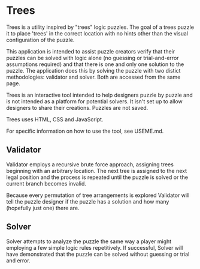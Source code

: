 Trees
=====

Trees is a utility inspired by "trees" logic puzzles.  The goal of a trees puzzle it to place 'trees' in the correct location with no hints other than the visual configuration of the puzzle.

This application is intended to assist puzzle creators verify that their puzzles can be solved with logic alone (no guessing or trial-and-error assumptions required) and that there is one and only one solution to the puzzle.  The application does this by solving the puzzle with two distict methodologies: validator and solver.  Both are accessed from the same page.

Trees is an interactive tool intended to help designers puzzle by puzzle and is not intended as a platform for potential solvers.  It isn't set up to allow designers to share their creations.  Puzzles are not saved.

Trees uses HTML, CSS and JavaScript.

For specific information on how to use the tool, see USEME.md.

Validator
---------

Validator employs a recursive brute force approach, assigning trees beginning with an arbitrary location.  The next tree is assigned to the next legal position and the process is repeated until the puzzle is solved or the current branch becomes invalid.

Because every permutation of tree arrangements is explored Validator will tell the puzzle designer if the puzzle has a solution and how many (hopefully just one) there are.

Solver
------

Solver attempts to analyze the puzzle the same way a player might employing a few simple logic rules repetitively.  If successful, Solver will have demonstrated that the puzzle can be solved without guessing or trial and error.